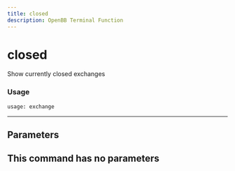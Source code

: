 ```yaml
---
title: closed
description: OpenBB Terminal Function
---
```


# closed

Show currently closed exchanges

### Usage 
```python
usage: exchange
```
---
## Parameters

This command has no parameters
---

